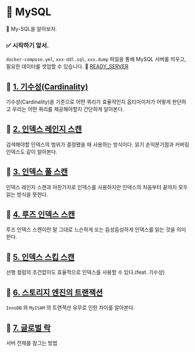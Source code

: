 # 🎯 MySQL

🐬 My-SQL을 알아보자.  

### ✅ 시작하기 앞서. 
`docker-compose.yml`, `xxx-ddl.sql`, `xxx.dump` 파일을 통해 MySQL 서버를 띄우고,  
필요한 데이터를 셋업할 수 있습니다. 🔗 [READY_SERVER](0.common/0.readme/READY_SERVER.md)

## 🔗 [1. 기수성(Cardinality)](./1.Cardinality/README.md)

기수성(Cardinality)을 기준으로 어떤 쿼리가 효율적인지 옵티마이저가 어떻게 판단하고 우리는 어떤 쿼리를 제공해야할지 간단하게 알아본다.

## 🔗 [2. 인덱스 레인지 스캔](./2.IndexRangeScan/README.md)

검색해야할 인덱스의 범위가 결정됐을 때 사용하는 방식이다. 읽기 손익분기점과 커버링 인덱스도 같이 알아본다.  

## 🔗 [3. 인덱스 풀 스캔](./3.IndexFullSacn/README.md)

인덱스 레인지 스캔과 마찬가지로 인덱스를 사용하지만 인덱스의 처음부터 끝까지 모두 읽는 방식을 뜻한다.  

## 🔗 [4. 루즈 인덱스 스캔](./4.LooseIndexScan/README.md)

루즈 인덱스 스캔이란 말 그대로 느슨하게 또는 듬성듬성하게 인덱스를 읽는 것을 의미한다.  

## 🔗 [5. 인덱스 스킵 스캔](./5.IndexSkipScan/README.md)

선행 컬럼의 조건없이도 효율적으로 인덱스를 사용할 수 있다.(feat. 기수성)  

## 🔗 [6. 스토리지 엔진의 트랜잭션](./6.Transaction/README.md)

`InnoDB` 와 `MyISAM` 의 트랜잭션 유무로 인한 차이를 알아본다.

## 🔗 [7. 글로벌 락](./7.GlobalLock/README.md)

서버 전체를 잠그는 방법